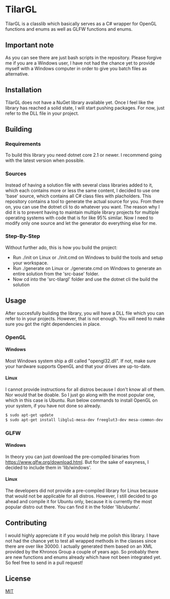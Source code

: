 # TilarGL
TilarGL is a classlib which basically serves as a C# wrapper for OpenGL functions and enums as well as GLFW functions and enums.

## Important note
As you can see there are just bash scripts in the repository. Please forgive me if you are a Windows user, I have not had the chance yet to provide myself with a Windows computer in order to give 
you batch files as alternative.

## Installation
TilarGL does not have a NuGet library available yet. Once I feel like the library has reached a solid state, I will start pushing packages. For now, just refer to the DLL file in your project.

## Building

### Requirements
To build this library you need dotnet core 2.1 or newer. I recommend going with the latest version when possible.

### Sources
Instead of having a solution file with several class libraries added to it, which each contains more or less the same content, I decided to use one 'base' source, which contains all C# class files with
placholders. This repository contains a tool to generate the actual source for you. From there on, you can use the dotnet cli to do whatever you want. The reason why I did it is to prevent having to
maintain multiple library projects for multiple operating systems with code that is for like 95% similar. Now I need to modify only one source and let the generator do everything else for me.

### Step-By-Step
Without further ado, this is how you build the project:

* Run ./init on Linux or ./init.cmd on Windows to build the tools and setup your workspace.
* Run ./generate on Linux or ./generate.cmd on Windows to generate an entire solution from the 'src-base' folder.
* Now cd into the 'src-tilargl' folder and use the dotnet cli the build the solution

## Usage
After succesfully building the library, you will have a DLL file which you can refer to in your projects. However, that is not enough. You will need to make sure you got the right dependencies in place.

### OpenGL
#### Windows
Most Windows system ship a dll called "opengl32.dll". If not, make sure your hardware supports OpenGL and that your drives are up-to-date.

#### Linux
I cannot provide instructions for all distros because I don't know all of them. Nor would that be doable. So I just go along with the most popular one, which in this case is Ubuntu. Run below commands to
install OpenGL on your system, if you have not done so already.

```bash
$ sudo apt-get update
$ sudo apt-get install libglu1-mesa-dev freeglut3-dev mesa-common-dev
```

### GLFW
#### Windows
In theory you can just download the pre-compiled binaries from https://www.glfw.org/download.html. But for the sake of easyness, I decided to include them in 'lib/windows'.

#### Linux
The developers did not provide a pre-compiled library for Linux because that would not be applicable for all distros. However, I still decided to go ahead and compile it for Ubuntu only,
because it is currently the most popular distro out there. You can find it in the folder 'lib/ubuntu'.

## Contributing
I would highly appreciate it if you would help me polish this library. I have not had the chance yet to test all wrapped methods in the classes since there are over like 30000. I actually generated
them based on an XML provided by the Khronos Group a couple of years ago. So probably there are new functions and enums already which have not been integrated yet. So feel free to send in a pull request!

## License
[MIT](https://choosealicense.com/licenses/mit/)

